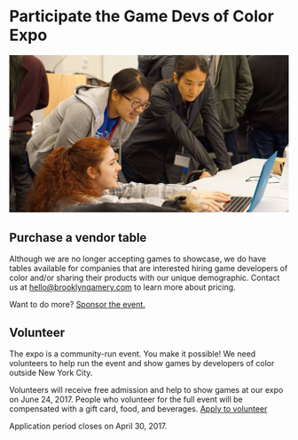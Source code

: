 # Participate the Game Devs of Color Expo

![](/assets/images/photos/2016/11.jpg)

## Purchase a vendor table

Although we are no longer accepting games to showcase, we do have tables available for companies that are interested hiring game developers of color and/or sharing their products with our unique demographic. Contact us at hello@brooklyngamery.com to learn more about pricing.

Want to do more? [Sponsor the event.](/sponsor)

## Volunteer

The expo is a community-run event. You make it possible! We need volunteers to help run the event and show games by developers of color outside New York City.

Volunteers will receive free admission and help to show games at our expo on June 24, 2017. People who volunteer for the full event will be compensated with a gift card, food, and beverages.
<a href="https://goo.gl/forms/MHDwKRAziFJM4TDv2" class="btn" target="_blank">Apply to volunteer</a>

Application period closes on April 30, 2017.
